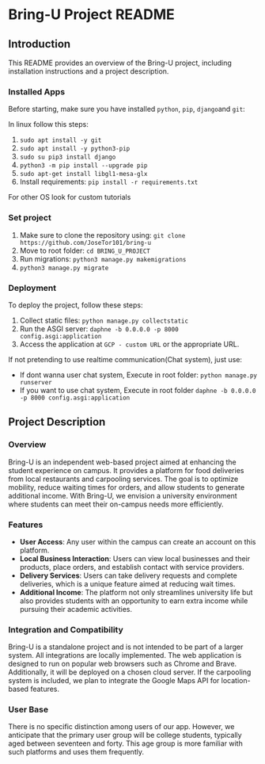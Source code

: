 # Bring-U Project README

## Introduction

This README provides an overview of the Bring-U project, including installation instructions and a project description.

### Installed Apps

Before starting,  make sure you have installed `python`, `pip`, `django`and `git`:

In linux follow this steps:
1. `sudo apt install -y git`
2. `sudo apt install -y python3-pip`
3. `sudo su pip3 install django`
4. `python3 -m pip install --upgrade pip`
5. `sudo apt-get install libgl1-mesa-glx`
6. Install requirements: `pip install -r requirements.txt`

For other OS look for custom tutorials

### Set project

1. Make sure to clone the repository using: `git clone https://github.com/JoseTor101/bring-u`
2. Move to root folder: `cd BRING_U_PROJECT`
3. Run migrations: `python3 manage.py makemigrations`
4. `python3 manage.py migrate`

### Deployment

To deploy the project, follow these steps:

1. Collect static files: `python manage.py collectstatic`
2. Run the ASGI server: `daphne -b 0.0.0.0 -p 8000 config.asgi:application`
3. Access the application at `GCP - custom URL` or the appropriate URL.

If not pretending to use realtime communication(Chat system), just use:
- If dont wanna user chat system, Execute in root folder: `python manage.py runserver`
- If you want to use chat system, Execute in root folder `daphne -b 0.0.0.0 -p 8000 config.asgi:application`

## Project Description

### Overview

Bring-U is an independent web-based project aimed at enhancing the student experience on campus. It provides a platform for food deliveries from local restaurants and carpooling services. The goal is to optimize mobility, reduce waiting times for orders, and allow students to generate additional income. With Bring-U, we envision a university environment where students can meet their on-campus needs more efficiently.

### Features

- **User Access**: Any user within the campus can create an account on this platform.
- **Local Business Interaction**: Users can view local businesses and their products, place orders, and establish contact with service providers.
- **Delivery Services**: Users can take delivery requests and complete deliveries, which is a unique feature aimed at reducing wait times.
- **Additional Income**: The platform not only streamlines university life but also provides students with an opportunity to earn extra income while pursuing their academic activities.

### Integration and Compatibility

Bring-U is a standalone project and is not intended to be part of a larger system. All integrations are locally implemented. The web application is designed to run on popular web browsers such as Chrome and Brave. Additionally, it will be deployed on a chosen cloud server. If the carpooling system is included, we plan to integrate the Google Maps API for location-based features.

### User Base

There is no specific distinction among users of our app. However, we anticipate that the primary user group will be college students, typically aged between seventeen and forty. This age group is more familiar with such platforms and uses them frequently.


